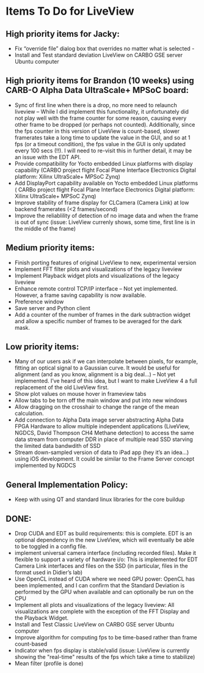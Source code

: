 # Items To Do for LiveView

## High priority items for Jacky:
*	Fix “override file” dialog box that overrides no matter what is selected -  
* Install and Test standard deviation LiveView on CARBO GSE server Ubuntu computer

## High priority items for Brandon (10 weeks) using CARB-O Alpha Data UltraScale+ MPSoC board:
*	Sync of first line when there is a drop, no more need to relaunch liveview – While I did implement this functionality, it unfortunately did not play well with the frame counter for some reason, causing every other frame to be dropped (or perhaps not counted). Additionally, since the fps counter in this version of LiveView is count-based, slower framerates take a long time to update the value in the GUI, and so at 1 fps (or a timeout condition), the fps value in the GUI is only updated every 100 secs (!!). I will need to re-visit this in further detail, it may be an issue with the EDT API.
* Provide compatibility for Yocto embedded Linux platforms with display capability (CARBO project flight Focal Plane Interface Electronics Digital platform: Xilinx UltraScale+ MPSoC Zynq)
* Add DisplayPort capability available on Yocto embedded Linux platforms ( CARBo project flight Focal Plane Interface Electronics Digital platform: Xilinx UltraScale+ MPSoC Zynq)
* Improve stability of frame display for CLCamera (Camera Link) at low backend framerates (<2 frames/second)
* Improve the reliablility of detection of no image data and when the frame is out of sync (issue: LiveView currenly shows, some time, first line is in the middle of the frame)

## Medium priority items:
* Finish porting features of original LiveView to new, experimental version
* Implement FFT filter plots and visualizations of the legacy liveview
* Implement Playback widget plots and visualizations of the legacy liveview
* Enhance remote control TCP/IP interface – Not yet implemented. However, a frame saving capability is now available.
* Preference window
* Save server and Python client
* Add a counter of the number of frames in the dark subtraction widget and allow a specific number of frames to be averaged for the dark mask.

## Low priority items:
*	Many of our users ask if we can interpolate between pixels, for example, fitting an optical signal to a Gaussian curve. It would be useful for alignment (and as you know, alignment is a big deal…) – Not yet implemented. I’ve heard of this idea, but I want to make LiveView 4 a full replacement of the old LiveView first.
* Show plot values on mouse hover in frameview tabs
* Allow tabs to be torn off the main window and put into new windows
* Allow dragging on the crosshair to change the range of the mean calculation.
* Add connection to Alpha Data image server abstracting Alpha Data FPGA Hardware to allow multiple independent applications (LiveView, NGDCS, David Thompson CH4 Methane detection) to access the same data stream from computer DDR in place of multiple read SSD starving the limited data bandwdith of SSD
*	Stream down-sampled version of data to iPad app (hey it’s an idea…) using iOS development. It could be similar to the Frame Server concept implemented by NGDCS

## General Implementation Policy:
*	Keep with using QT and standard linux libraries for the core buildup

## DONE:
* Drop CUDA and EDT as build requirements: this is complete. EDT is an optional dependency in the new LiveView, which will eventually be able to be toggled in a config file.
*	implement universal camera interface (including recorded files). Make it flexible to support a variety of hardware i/o: This is implemented for EDT Camera Link interfaces and files on the SSD (in particular, files in the format used in Didier’s lab)
*	Use OpenCL instead of CUDA where we need GPU power: OpenCL has been implemented, and I can confirm that the Standard Deviation is performed by the GPU when available and can optionally be run on the CPU
*	Implement all plots and visualizations of the legacy liveview: All visualizations are complete with the exception of the FFT Display and the Playback Widget.
* Install and Test Classic LiveView on CARBO GSE server Ubuntu computer
* Improve algorithm for computing fps to be time-based rather than frame count-based
* Indicator when fps display is stable/valid (issue: LiveView is currently showing the "real-time" results of the fps which take a time to stabilize)
* Mean filter (profile is done)

